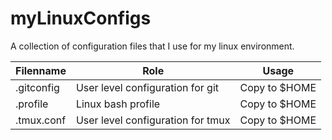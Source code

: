 # myLinuxConfigs
A collection of configuration files that I use for my linux environment.

| Filenname  | Role                              | Usage         |
| ---------- | --------------------------------- | ------------- |
| .gitconfig | User level configuration for git  | Copy to $HOME |
| .profile   | Linux bash profile                | Copy to $HOME |
| .tmux.conf | User level configuration for tmux | Copy to $HOME |
